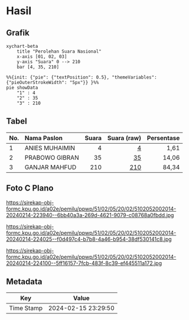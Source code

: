 # Hasil

## Grafik

```mermaid
xychart-beta
    title "Perolehan Suara Nasional"
    x-axis [01, 02, 03]
    y-axis "Suara" 0 --> 210
    bar [4, 35, 210]
```

```mermaid
%%{init: {"pie": {"textPosition": 0.5}, "themeVariables": {"pieOuterStrokeWidth": "5px"}} }%%
pie showData
    "1" : 4
    "2" : 35
    "3" : 210
```

## Tabel

| No. | Nama Paslon    | Suara | Suara (raw) | Persentase |
|:--- |:-------------- | -----:| -----------:| ----------:|
| 1   | ANIES MUHAIMIN | 4     | [4][p-1]    | 1,61       |
| 2   | PRABOWO GIBRAN | 35    | [35][p-2]   | 14,06      |
| 3   | GANJAR MAHFUD  | 210   | [210][p-3]  | 84,34      |


[p-1]: https://github.com/gigit-pemilu/pemilu-2024/blob/main/pilpres/hitung-suara/sub/51-bali/sub/02-tabanan/sub/05-tabanan/sub/2002-gubug/sub/014-tps/sub/paslon-1.txt
[p-2]: https://github.com/gigit-pemilu/pemilu-2024/blob/main/pilpres/hitung-suara/sub/51-bali/sub/02-tabanan/sub/05-tabanan/sub/2002-gubug/sub/014-tps/sub/paslon-2.txt
[p-3]: https://github.com/gigit-pemilu/pemilu-2024/blob/main/pilpres/hitung-suara/sub/51-bali/sub/02-tabanan/sub/05-tabanan/sub/2002-gubug/sub/014-tps/sub/paslon-3.txt

## Foto C Plano

https://sirekap-obj-formc.kpu.go.id/a02e/pemilu/ppwp/51/02/05/20/02/5102052002014-20240214-223940--6bb40a3a-269d-4621-9079-c08768a0fbdd.jpg

https://sirekap-obj-formc.kpu.go.id/a02e/pemilu/ppwp/51/02/05/20/02/5102052002014-20240214-224025--f0d497c4-b7b8-4a46-b954-38df530141c8.jpg

https://sirekap-obj-formc.kpu.go.id/a02e/pemilu/ppwp/51/02/05/20/02/5102052002014-20240214-224100--5ff16157-7fcb-483f-8c39-ef445511a172.jpg


## Metadata

| Key        | Value               |
| ---------- | ------------------- |
| Time Stamp | 2024-02-15 23:29:50 |



